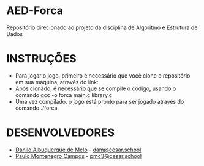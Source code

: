 # AED-Forca
Repositório direcionado ao projeto da disciplina de Algoritmo e Estrutura de Dados

# INSTRUÇÕES
- Para jogar o jogo, primeiro é necessário que você clone o repositório em sua máquina, através do link:
- Após clonado, é necessário que se compile o código, usando o comando gcc -o forca main.c library.c
- Uma vez compilado, o jogo está pronto para ser jogado através do comando ./forca

# DESENVOLVEDORES
- <a href="https://github.com/dan-albuquerque" target="_blank">Danilo Albuquerque de Melo</a> - dam@cesar.school
- <a href="https://github.com/paulo-campos-57" target="_blank">Paulo Montenegro Campos</a> - pmc3@cesar.school
